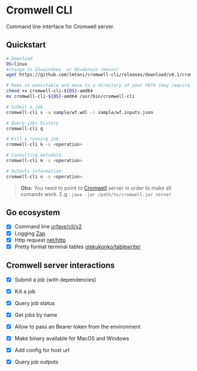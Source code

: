# Cromwell CLI

Command line interface for Cromwell server.

## Quickstart

```bash
# Download
OS=linux
#change to OS=windows  or OS=darwin (macos)
wget https://github.com/lmtani/cromwell-cli/releases/download/v0.1/cromwell-cli-${OS}-amd64

# Make it executable and move to a directory of your PATH (may require sudo)
chmod +x cromwell-cli-${OS}-amd64
mv cromwell-cli-${OS}-amd64 /usr/bin/cromwell-cli

# Submit a job
cromwell-cli s -w sample/wf.wdl -i sample/wf.inputs.json

# Query jobs history
cromwell-cli q

# Kill a running job
cromwell-cli k -o <operation>

# Consulting metadata
cromwell-cli m -o <operation>

# Outputs information
cromwell-cli o -o <operation>
```

> **Obs:** You need to point to [Cromwell](https://github.com/broadinstitute/cromwell/releases/tag/53.1) server in order to make all comands work. E.g.: `java -jar /path/to/cromwell.jar server`

## Go ecosystem

- [x] Command line [urfave/cli/v2](https://github.com/urfave/cli)
- [x] Logging  [Zap](https://github.com/uber-go/zap)
- [x] Http request  [net/http](https://golang.org/pkg/net/http/)
- [x] Pretty format terminal tables [olekukonko/tablewriter](https://github.com/olekukonko/tablewriter)

## Cromwell server interactions

- [x] Submit a job (with dependencies)
- [x] Kill a job
- [x] Query job status
- [x] Get jobs by name
- [x] Allow to pass an Bearer token from the environment
- [x] Make binary available for MacOS and Windows
- [x] Add config for host url
- [x] Query job outputs

